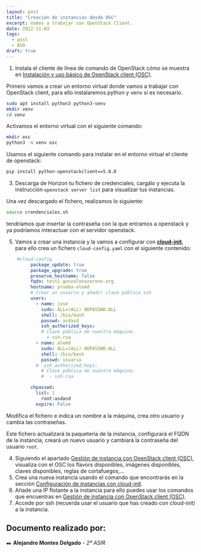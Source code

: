 ```yaml
---
layout: post
title: "Creación de instancias desde OSC"
excerpt: Vamos a trabajar con OpenStack Client.
date: 2022-11-03
tags:
  - post
  - ASO
draft: true
---
```

1.  Instala el cliente de línea de comando de OpenStack cómo se muestra en [Instalación y uso básico de OpenStack client (OSC)](https://github.com/josedom24/curso_openstack_ies/blob/main/modulo1/osc.md).

Primero vamos a crear un entorno virtual donde vamos a trabajar con OpenStack client, para ello instalaremos python y venv si es necesario.

```bash
sudo apt install python3 python3-venv
mkdir venv
cd venv
```
Activamos el entorno virtual con el siguiente comando:

```bash
mkdir osc
python3 -m venv osc
```
Usamos el siguiente comando para instalar en el entorno virtual el cliente de openstack:

```bash
pip install python-openstackclient==5.8.0
```

3.  Descarga de Horizon tu fichero de credenciales, cargálo y ejecuta la instrucción `openstack server list` para visualizar tus instancias.

Una vez descargado el fichero, realizamos lo siguiente:
```bash
source crendenciales.sh
```
tendríamos que insertar la contraseña con la que entramos a openstack y ya podríamos interactuar con el servidor openstack.

5.  Vamos a crear una instancia y la vamos a configurar con [**cloud-init**](https://github.com/josedom24/curso_openstack_ies/blob/main/modulo3/cloudinit.md), para ello crea un fichero `cloud-config.yaml` con el siguiente contenido:

```yaml
    #cloud-config
         package_update: true
         package_upgrade: true
         preserve_hostname: false
         fqdn: test1.gonzalonazareno.org
         hostname: prueba-alemd
         # Crear un usuario y añadir clave pública ssh
         users:
           - name: jose
             sudo: ALL=(ALL) NOPASSWD:ALL
             shell: /bin/bash
             passwd: asdasd
             ssh_authorized_keys:
             # Clave pública de nuestra máquina.
               - ssh-rsa 
           - name: alemd
             sudo: ALL=(ALL) NOPASSWD:ALL
             shell: /bin/bash
             passwd: usuario
           #  ssh_authorized_keys:
             # Clave pública de nuestra máquina.
             #  - ssh-rsa 

         chpasswd:
           list: |
             root:asdasd
           expire: False
```

Modifica el fichero e indica un nombre a la máquina, crea otro usuario y cambia las contraseñas.
    
Este fichero actualizará la paquetería de la instancia, configurará el FQDN de la instancia, creará un nuevo usuario y cambiará la contraseña del usuario `root`.
    
4.  Siguiendo el apartado [Gestión de instancia con OpenStack client (OSC)](https://github.com/josedom24/curso_openstack_ies/blob/main/modulo3/osc_nova.md), visualiza con el OSC los flavors disponibles, imágenes disponibles, claves disponibles, reglas de cortafuegos,…
5.  Crea una nueva instancia usando el comando que encontrarás en la sección [Configuración de instancias con cloud-init](https://github.com/josedom24/curso_openstack_ies/blob/main/modulo1/osc.md).
6.  Añade una IP flotante a la instancia para ello puedes usar los comandos que encuentras en [Gestión de instancia con OpenStack client (OSC)](https://github.com/josedom24/curso_openstack_ies/blob/main/modulo3/osc_nova.md).
7.  Accede por ssh (recuerda usar el usuario que has creado con cloud-init) a la instancia.


## **Documento realizado por:**

 ✒️ **Alejandro Montes Delgado** - *2º ASIR*
